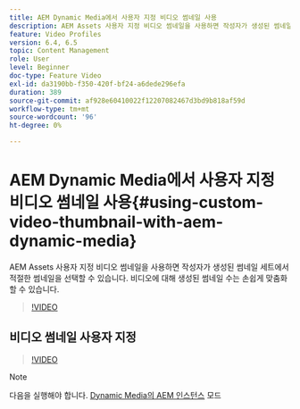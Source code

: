 ```yaml
---
title: AEM Dynamic Media에서 사용자 지정 비디오 썸네일 사용
description: AEM Assets 사용자 지정 비디오 썸네일을 사용하면 작성자가 생성된 썸네일 세트에서 적절한 썸네일을 선택할 수 있습니다. 비디오에 대해 생성된 썸네일 수는 손쉽게 맞춤화할 수 있습니다.
feature: Video Profiles
version: 6.4, 6.5
topic: Content Management
role: User
level: Beginner
doc-type: Feature Video
exl-id: da3190bb-f350-420f-bf24-a6dede296efa
duration: 389
source-git-commit: af928e60410022f12207082467d3bd9b818af59d
workflow-type: tm+mt
source-wordcount: '96'
ht-degree: 0%

---
```


# AEM Dynamic Media에서 사용자 지정 비디오 썸네일 사용{#using-custom-video-thumbnail-with-aem-dynamic-media}

AEM Assets 사용자 지정 비디오 썸네일을 사용하면 작성자가 생성된 썸네일 세트에서 적절한 썸네일을 선택할 수 있습니다. 비디오에 대해 생성된 썸네일 수는 손쉽게 맞춤화할 수 있습니다.

>[!VIDEO](https://video.tv.adobe.com/v/16467?quality=12&learn=on)

## 비디오 썸네일 사용자 지정

>[!VIDEO](https://video.tv.adobe.com/v/18867?quality=12&learn=on)

>[!NOTE]
>
>다음을 실행해야 합니다. [Dynamic Media의 AEM 인스턴스](https://experienceleague.adobe.com/docs/) 모드

